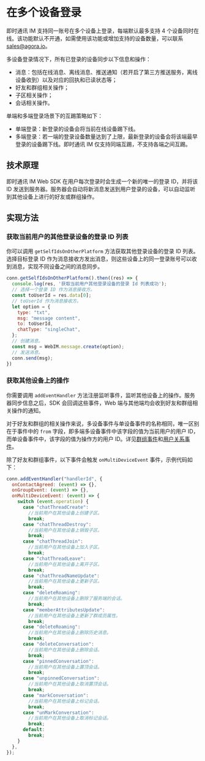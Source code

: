 # 在多个设备登录

即时通讯 IM 支持同一账号在多个设备上登录，每端默认最多支持 4 个设备同时在线。该功能默认不开通，如需使用该功能或增加支持的设备数量，可以联系 [sales@agora.io](mailto:sales@agora.io)。

多设备登录情况下，所有已登录的设备同步以下信息和操作：

- 消息：包括在线消息、离线消息、推送通知（若开启了第三方推送服务，离线设备收到）以及对应的回执和已读状态等；
- 好友和群组相关操作；
- 子区相关操作；
- 会话相关操作。

单端和多端登录场景下的互踢策略如下：

- 单端登录：新登录的设备会将当前在线设备踢下线。 
- 多端登录：若一端的登录设备数量达到了上限，最新登录的设备会将该端最早登录的设备踢下线。即时通讯 IM 仅支持同端互踢，不支持各端之间互踢。

## 技术原理

即时通讯 IM Web SDK 在用户每次登录时会生成一个新的唯一的登录 ID，并将该 ID 发送到服务器。服务器会自动将新消息发送到用户登录的设备，可以自动监听到其他设备上进行的好友或群组操作。

## 实现方法

### 获取当前用户的其他登录设备的登录 ID 列表  

你可以调用 `getSelfIdsOnOtherPlatform` 方法获取其他登录设备的登录 ID 列表。选择目标登录 ID 作为消息接收方发出消息，则这些设备上的同一登录账号可以收到消息，实现不同设备之间的消息同步。

```javascript
conn.getSelfIdsOnOtherPlatform().then((res) => {
  console.log(res, '获取当前用户其他登录设备的登录 Id 列表成功');
  // 选择一个登录 ID 作为消息接收方。
  const toUserId = res.data[0];
  // toUserId 作为消息接收方。
  let option = {
    type: "txt",
    msg: "message content",
    to: toUserId,
    chatType: "singleChat",
  };
  // 创建消息。
  const msg = WebIM.message.create(option);
  // 发送消息。
  conn.send(msg);
})
```

### 获取其他设备上的操作

你需要调用 `addEventHandler` 方法注册监听事件，监听其他设备上的操作。服务器同步信息之后，SDK 会回调这些事件，Web 端与其他端均会收到好友和群组相关操作的通知。

对于好友和群组的相关操作来说，多设备事件与单设备事件的名称相同，唯一区别在于事件中的 `from` 字段，即多端多设备事件中该字段的值为当前用户的用户 ID，而单设备事件中，该字段的值为操作方的用户 ID。详见[群组事件](https://docs.agora.io/en/agora-chat/client-api/chat-group/manage-chat-groups?platform=web#listen-for-chat-group-events)和[用户关系事件](https://docs.agora.io/en/agora-chat/client-api/contacts?platform=web#listen-for-contact-events)。

 除了好友和群组事件，以下事件会触发 `onMultiDeviceEvent` 事件，示例代码如下：

```javascript
conn.addEventHandler("handlerId", {
  onContactAgreed: (event) => {},
  onGroupEvent: (event) => {},
  onMultiDeviceEvent: (event) => {
    switch (event.operation) {
      case "chatThreadCreate":
        //当前用户在其他设备上创建子区。
        break;
      case "chatThreadDestroy":
        //当前用户在其他设备上销毁子区。
        break;
      case "chatThreadJoin":
        //当前用户在其他设备上加入子区。
        break;
      case "chatThreadLeave":
        //当前用户在其他设备上离开子区。
        break;
      case "chatThreadNameUpdate":
        //当前用户在其他设备上更新子区。
        break;
      case "deleteRoaming":
        //当前用户在其他设备上删除了服务端的会话。
        break;
      case "memberAttributesUpdate":
        //当前用户在其他设备上更新了群成员属性。
        break;
      case "deleteRoaming":
        //当前用户在其他设备上删除历史消息。
        break;
      case "deleteConversation":
        //当前用户在其他设备上删除会话。
        break;
      case "pinnedConversation":
        //当前用户在其他设备上置顶会话。
        break;
      case "unpinnedConversation":
        //当前用户在其他设备上取消置顶会话。
        break;
      case "markConversation":
        //当前用户在其他设备上标记会话。
        break;
      case "unMarkConversation":
        //当前用户在其他设备上取消标记会话。
        break;  
      default:
        break;
    }
  },
});
```
